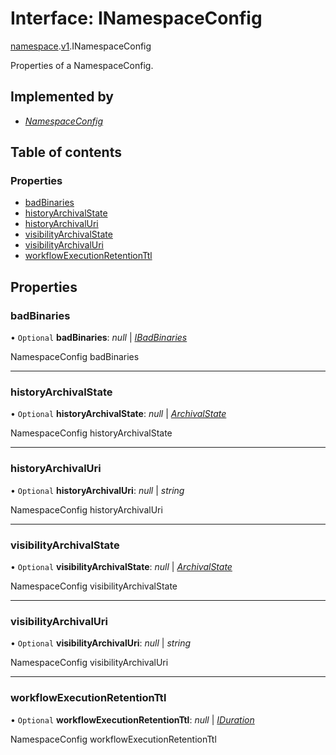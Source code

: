 # Interface: INamespaceConfig

[namespace](../modules/proto.temporal.api.namespace.md).[v1](../modules/proto.temporal.api.namespace.v1.md).INamespaceConfig

Properties of a NamespaceConfig.

## Implemented by

* [*NamespaceConfig*](../classes/proto.temporal.api.namespace.v1.namespaceconfig.md)

## Table of contents

### Properties

- [badBinaries](proto.temporal.api.namespace.v1.inamespaceconfig.md#badbinaries)
- [historyArchivalState](proto.temporal.api.namespace.v1.inamespaceconfig.md#historyarchivalstate)
- [historyArchivalUri](proto.temporal.api.namespace.v1.inamespaceconfig.md#historyarchivaluri)
- [visibilityArchivalState](proto.temporal.api.namespace.v1.inamespaceconfig.md#visibilityarchivalstate)
- [visibilityArchivalUri](proto.temporal.api.namespace.v1.inamespaceconfig.md#visibilityarchivaluri)
- [workflowExecutionRetentionTtl](proto.temporal.api.namespace.v1.inamespaceconfig.md#workflowexecutionretentionttl)

## Properties

### badBinaries

• `Optional` **badBinaries**: *null* \| [*IBadBinaries*](proto.temporal.api.namespace.v1.ibadbinaries.md)

NamespaceConfig badBinaries

___

### historyArchivalState

• `Optional` **historyArchivalState**: *null* \| [*ArchivalState*](../enums/proto.temporal.api.enums.v1.archivalstate.md)

NamespaceConfig historyArchivalState

___

### historyArchivalUri

• `Optional` **historyArchivalUri**: *null* \| *string*

NamespaceConfig historyArchivalUri

___

### visibilityArchivalState

• `Optional` **visibilityArchivalState**: *null* \| [*ArchivalState*](../enums/proto.temporal.api.enums.v1.archivalstate.md)

NamespaceConfig visibilityArchivalState

___

### visibilityArchivalUri

• `Optional` **visibilityArchivalUri**: *null* \| *string*

NamespaceConfig visibilityArchivalUri

___

### workflowExecutionRetentionTtl

• `Optional` **workflowExecutionRetentionTtl**: *null* \| [*IDuration*](proto.google.protobuf.iduration.md)

NamespaceConfig workflowExecutionRetentionTtl
